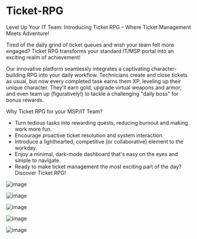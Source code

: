 # Ticket-RPG
 Level Up Your IT Team: Introducing Ticket RPG – Where Ticket Management Meets Adventure!

Tired of the daily grind of ticket queues and wish your team felt more engaged? Ticket RPG transforms your standard IT/MSP portal into an exciting realm of achievement!

Our innovative platform seamlessly integrates a captivating character-building RPG into your daily workflow. Technicians create and close tickets as usual, but now every completed task earns them XP, leveling up their unique character. They'll earn gold, upgrade virtual weapons and armor, and even team up (figuratively!) to tackle a challenging "daily boss" for bonus rewards.

Why Ticket RPG for your MSP/IT Team?

- Turn tedious tasks into rewarding quests, reducing burnout and making work more fun.
- Encourage proactive ticket resolution and system interaction.
- Introduce a lighthearted, competitive (or collaborative) element to the workday.
- Enjoy a minimal, dark-mode dashboard that's easy on the eyes and simple to navigate.
- Ready to make ticket management the most exciting part of the day? Discover Ticket RPG!

![image](https://github.com/user-attachments/assets/c852905c-ee39-47ea-bf97-9680697a4d0f)

![image](https://github.com/user-attachments/assets/5df2fd86-253d-4952-b25a-4605326f42ed)

![image](https://github.com/user-attachments/assets/a033d7d6-3ef8-433e-b0fb-0f8a44745580)

![image](https://github.com/user-attachments/assets/02eea164-d539-4d35-81f5-9384e990e0c4)

![image](https://github.com/user-attachments/assets/4e4da63b-349e-4a49-805d-960adca6179c)
